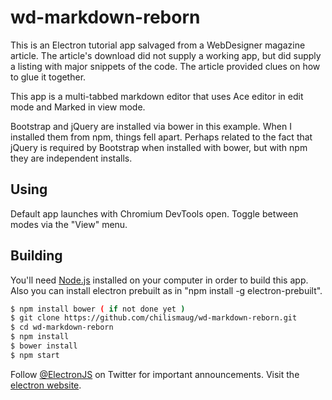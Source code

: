 # wd-markdown-reborn
This is an Electron tutorial app salvaged from a WebDesigner magazine article. The article's download did not supply a working app, but did supply a listing with major snippets of the code. The article provided clues on how to glue it together.

This app is a multi-tabbed markdown editor that uses Ace editor in edit mode and Marked in view mode. 

Bootstrap and jQuery are installed via bower in this example. When I installed them from npm, things fell apart. Perhaps related to the fact that jQuery is required by Bootstrap when installed with bower, but with npm they are independent installs.


## Using

Default app launches with Chromium DevTools open. Toggle between modes via the "View" menu.

## Building

You'll need [Node.js](https://nodejs.org) installed on your computer in order to build this app. Also you can install electron prebuilt as in "npm install -g electron-prebuilt".

```bash
$ npm install bower ( if not done yet )
$ git clone https://github.com/chilismaug/wd-markdown-reborn.git
$ cd wd-markdown-reborn
$ npm install
$ bower install
$ npm start
```

Follow [@ElectronJS](https://twitter.com/electronjs) on Twitter for important
announcements. Visit the [electron website](http://electron.atom.io).
